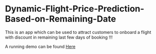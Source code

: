 # Dynamic-Flight-Price-Prediction-Based-on-Remaining-Date




This is an app which can be used to attract customers to onboard a flight with discount in remaining last few days of booking !!!


A running demo can be found [Here](https://shyam657-dynamic-flight-price-prediction-based-on-re-app-qfj0os.streamlit.app/)
